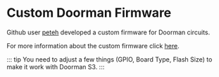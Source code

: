 # Custom Doorman Firmware <Badge type="tip" text="Arduino Framework" />

Github user [peteh](https://github.com/peteh) developed a custom firmware for Doorman circuits.

For more information about the custom firmware click [here](https://github.com/peteh/doorman).

::: tip
You need to adjust a few things (GPIO, Board Type, Flash Size) to make it work with Doorman S3.
:::